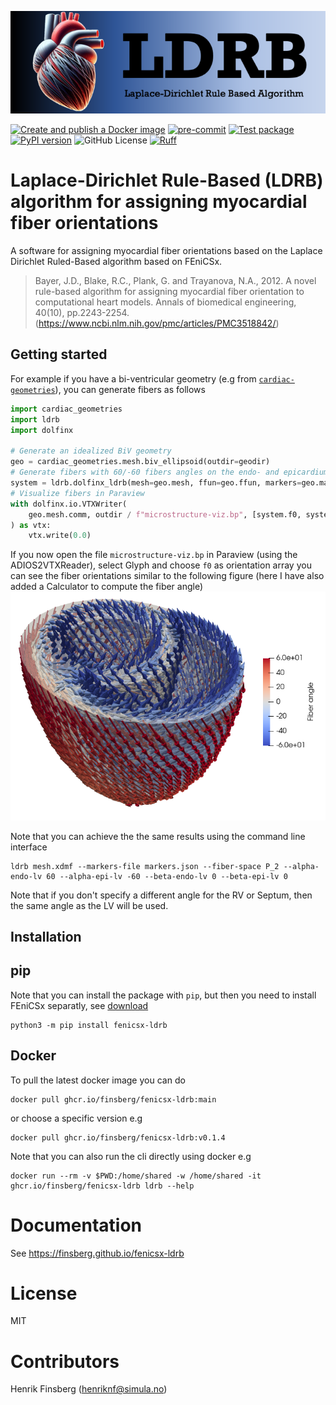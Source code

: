 ![_](https://raw.githubusercontent.com/finsberg/fenicsx-ldrb/main/docs/_static/fenicsx-ldrb-logo.png)

[![Create and publish a Docker image](https://github.com/finsberg/fenicsx-ldrb/actions/workflows/docker-image.yml/badge.svg)](https://github.com/finsberg/fenicsx-ldrb/actions/workflows/docker-image.yml)
[![pre-commit](https://github.com/finsberg/fenicsx-ldrb/actions/workflows/pre-commit.yml/badge.svg)](https://github.com/finsberg/fenicsx-ldrb/actions/workflows/pre-commit.yml)
[![Test package](https://github.com/finsberg/fenicsx-ldrb/actions/workflows/main.yml/badge.svg)](https://github.com/finsberg/fenicsx-ldrb/actions/workflows/main.yml)
[![PyPI version](https://badge.fury.io/py/fenicsx-ldrb.svg)](https://badge.fury.io/py/fenicsx-ldrb)
![GitHub License](https://img.shields.io/github/license/finsberg/fenicsx-ldrb)
[![Ruff](https://img.shields.io/endpoint?url=https://raw.githubusercontent.com/astral-sh/ruff/main/assets/badge/v2.json)](https://github.com/astral-sh/ruff)

# Laplace-Dirichlet Rule-Based (LDRB) algorithm for assigning myocardial fiber orientations


A software for assigning myocardial fiber orientations based on the Laplace Dirichlet Ruled-Based algorithm based on FEniCSx.

> Bayer, J.D., Blake, R.C., Plank, G. and Trayanova, N.A., 2012.
> A novel rule-based algorithm for assigning myocardial fiber orientation
>to computational heart models. Annals of biomedical engineering, 40(10),
pp.2243-2254.(https://www.ncbi.nlm.nih.gov/pmc/articles/PMC3518842/)


## Getting started
For example if you have a bi-ventricular geometry (e.g from [`cardiac-geometries`](https://github.com/ComputationalPhysiology/cardiac-geometriesx)), you can generate fibers as follows
```python
import cardiac_geometries
import ldrb
import dolfinx

# Generate an idealized BiV geometry
geo = cardiac_geometries.mesh.biv_ellipsoid(outdir=geodir)
# Generate fibers with 60/-60 fibers angles on the endo- and epicardium
system = ldrb.dolfinx_ldrb(mesh=geo.mesh, ffun=geo.ffun, markers=geo.markers, alpha_endo_lv=60, alpha_epi_lv=-60, beta_endo_lv=0, beta_epi_lv=0, fiber_space="P_2")
# Visualize fibers in Paraview
with dolfinx.io.VTXWriter(
    geo.mesh.comm, outdir / f"microstructure-viz.bp", [system.f0, system.s0, system.n0], engine="BP4"
) as vtx:
    vtx.write(0.0)
```
If you now open the file `microstructure-viz.bp` in Paraview (using the ADIOS2VTXReader), select Glyph and choose `f0` as orientation array you can see the fiber orientations similar to the following figure (here I have also added a Calculator to compute the fiber angle)
![_](docs/_static/idealized_biv.png)

Note that you can achieve the the same results using the command line interface
```
ldrb mesh.xdmf --markers-file markers.json --fiber-space P_2 --alpha-endo-lv 60 --alpha-epi-lv -60 --beta-endo-lv 0 --beta-epi-lv 0
```
Note that if you don't specify a different angle for the RV or Septum, then the same angle as the LV will be used.

## Installation
## pip
Note that you can install the package with `pip`, but then you need to install FEniCSx separatly, see [download](https://fenicsproject.org/download/)
```
python3 -m pip install fenicsx-ldrb
```

## Docker
To pull the latest docker image you can do
```
docker pull ghcr.io/finsberg/fenicsx-ldrb:main
```
or choose a specific version e.g
```
docker pull ghcr.io/finsberg/fenicsx-ldrb:v0.1.4
```
Note that you can also run the cli directly using docker e.g
```
docker run --rm -v $PWD:/home/shared -w /home/shared -it ghcr.io/finsberg/fenicsx-ldrb ldrb --help
```

# Documentation
See https://finsberg.github.io/fenicsx-ldrb


# License
MIT

# Contributors
Henrik Finsberg (henriknf@simula.no)
